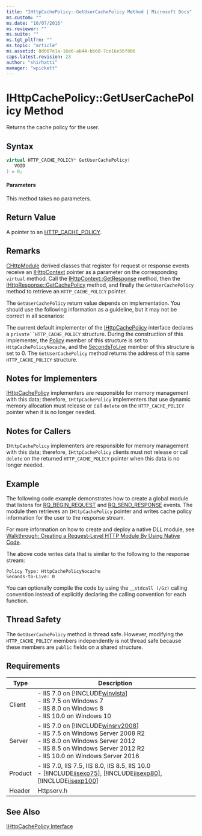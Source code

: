 ```yaml
---
title: "IHttpCachePolicy::GetUserCachePolicy Method | Microsoft Docs"
ms.custom: ""
ms.date: "10/07/2016"
ms.reviewer: ""
ms.suite: ""
ms.tgt_pltfrm: ""
ms.topic: "article"
ms.assetid: 8d007e1a-16e6-ab44-bb60-7ce16e56f806
caps.latest.revision: 23
author: "shirhatti"
manager: "wpickett"
---
```

# IHttpCachePolicy::GetUserCachePolicy Method
Returns the cache policy for the user.  
  
## Syntax  
  
```cpp  
virtual HTTP_CACHE_POLICY* GetUserCachePolicy(  
   VOID  
) = 0;  
```  
  
#### Parameters  
 This method takes no parameters.  
  
## Return Value  
 A pointer to an [HTTP_CACHE_POLICY](http://go.microsoft.com/fwlink/?LinkId=62468).  
  
## Remarks  
 [CHttpModule](../../web-development-reference\webdev-native-api-reference/chttpmodule-class.md) derived classes that register for request or response events receive an [IHttpContext](../../web-development-reference\webdev-native-api-reference/ihttpcontext-interface.md) pointer as a parameter on the corresponding `virtual` method. Call the [IHttpContext::GetResponse](../../web-development-reference\webdev-native-api-reference/ihttpcontext-getresponse-method.md) method, then the [IHttpResponse::GetCachePolicy](../../web-development-reference\webdev-native-api-reference/ihttpresponse-getcachepolicy-method.md) method, and finally the `GetUserCachePolicy` method to retrieve an `HTTP_CACHE_POLICY` pointer.  
  
 The `GetUserCachePolicy` return value depends on implementation. You should use the following information as a guideline, but it may not be correct in all scenarios:  
  
 The current default implementer of the [IHttpCachePolicy](../../web-development-reference\webdev-native-api-reference/ihttpcachepolicy-interface.md) interface declares a `private``HTTP_CACHE_POLICY` structure. During the construction of this implementer, the [Policy](http://go.microsoft.com/fwlink/?LinkId=62468) member of this structure is set to `HttpCachePolicyNocache`, and the [SecondsToLive](http://go.microsoft.com/fwlink/?LinkId=62468) member of this structure is set to 0. The `GetUserCachePolicy` method returns the address of this same `HTTP_CACHE_POLICY` structure.  
  
## Notes for Implementers  
 [IHttpCachePolicy](../../web-development-reference\webdev-native-api-reference/ihttpcachepolicy-interface.md) implementers are responsible for memory management with this data; therefore, `IHttpCachePolicy` implementers that use dynamic memory allocation must release or call `delete` on the `HTTP_CACHE_POLICY` pointer when it is no longer needed.  
  
## Notes for Callers  
 `IHttpCachePolicy` implementers are responsible for memory management with this data; therefore, `IHttpCachePolicy` clients must not release or call `delete` on the returned `HTTP_CACHE_POLICY` pointer when this data is no longer needed.  
  
## Example  
 The following code example demonstrates how to create a global module that listens for [RQ_BEGIN_REQUEST](../../web-development-reference\webdev-native-api-reference/request-processing-constants.md) and [RQ_SEND_RESPONSE](../../web-development-reference\webdev-native-api-reference/request-processing-constants.md) events. The module then retrieves an `IHttpCachePolicy` pointer and writes cache policy information for the user to the response stream.  
  
<!-- TODO: review snippet reference  [!CODE [IHttpCachePolicy#6](IHttpCachePolicy#6)]  -->  
  
 For more information on how to create and deploy a native DLL module, see [Walkthrough: Creating a Request-Level HTTP Module By Using Native Code](../../web-development-reference\native-code-development-overview\walkthrough-creating-a-request-level-http-module-by-using-native-code.md).  
  
 The above code writes data that is similar to the following to the response stream:  
  
```  
Policy Type: HttpCachePolicyNocache  
Seconds-to-Live: 0  
```  
  
 You can optionally compile the code by using the __`stdcall (/Gz)` calling convention instead of explicitly declaring the calling convention for each function.  
  
## Thread Safety  
 The `GetUserCachePolicy` method is thread safe. However, modifying the `HTTP_CACHE_POLICY` members independently is not thread safe because these members are `public` fields on a shared structure.  
  
## Requirements  
  
|Type|Description|  
|----------|-----------------|  
|Client|-   IIS 7.0 on [!INCLUDE[winvista](../../wmi-provider/includes/winvista-md.md)]<br />-   IIS 7.5 on Windows 7<br />-   IIS 8.0 on Windows 8<br />-   IIS 10.0 on Windows 10|  
|Server|-   IIS 7.0 on [!INCLUDE[winsrv2008](../../wmi-provider/includes/winsrv2008-md.md)]<br />-   IIS 7.5 on Windows Server 2008 R2<br />-   IIS 8.0 on Windows Server 2012<br />-   IIS 8.5 on Windows Server 2012 R2<br />-   IIS 10.0 on Windows Server 2016|  
|Product|-   IIS 7.0, IIS 7.5, IIS 8.0, IIS 8.5, IIS 10.0<br />-   [!INCLUDE[iisexp75](../../web-development-reference/native-code-api-reference/includes/iisexp75-md.md)], [!INCLUDE[iisexp80](../../web-development-reference/native-code-api-reference/includes/iisexp80-md.md)], [!INCLUDE[iisexp100](../../web-development-reference/native-code-api-reference/includes/iisexp100-md.md)]|  
|Header|Httpserv.h|  
  
## See Also  
 [IHttpCachePolicy Interface](../../web-development-reference\webdev-native-api-reference/ihttpcachepolicy-interface.md)